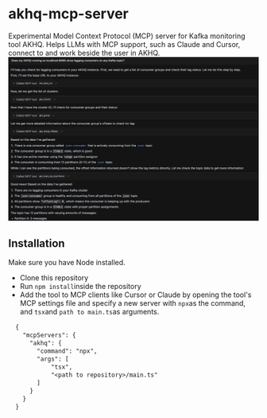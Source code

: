 # akhq-mcp-server
Experimental Model Context Protocol (MCP) server for Kafka monitoring tool AKHQ. Helps LLMs with MCP support, such as Claude and Cursor, connect to and work beside the user in AKHQ.
<img src="screenshot.png" alt="Screenshot of MCP server in use in Cursor" width="800"/>
## Installation
Make sure you have Node installed.
- Clone this repository
- Run ```npm install```inside the repository
- Add the tool to MCP clients like Cursor or Claude by opening the tool's MCP settings file and specify a new server with ```npx```as the command, and ```tsx```and ```path to main.ts```as arguments.
```
  {
    "mcpServers": {
      "akhq": {
        "command": "npx",
        "args": [
            "tsx",
            "<path to repository>/main.ts"
        ]
      }
    }
  }
```
